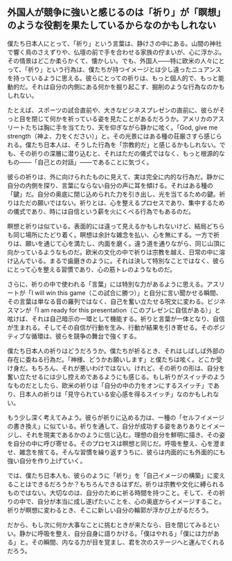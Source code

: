 ## 外国人が競争に強いと感じるのは「祈り」が「瞑想」のような役割を果たしているからなのかもしれない

僕たち日本人にとって、「祈り」という言葉は、静けさの中にある。山間の神社で響く鳥のさえずりや、仏壇の前で手を合わせる家族の佇まいが、心に浮かぶ。その情景はどこか柔らかくて、懐かしい。でも、外国人——特に欧米の人々にとって、「祈り」という行為は、僕たちが持つイメージとは少し違ったニュアンスを持っているように思える。彼らにとっての祈りは、もっと個人的で、もっと能動的だ。それは自分の内側にある何かを掘り起こす、掘削のような行為なのかもしれない。

たとえば、スポーツの試合直前や、大きなビジネスプレゼンの直前に、彼らがそっと目を閉じて何かを祈っている姿を見たことがあるだろうか。アメリカのアスリートたちは胸に手を当てたり、天を仰ぎながら静かに呟く。「God, give me strength（神よ、力をください）」と。その光景にはある種の荘厳さすら感じられる。僕たち日本人は、そうした行為を「宗教的だ」と感じるかもしれない。でも、その祈りの深層に潜り込むと、それはただの儀式ではなく、もっと根源的なもの——「自己との対話」——であることに気づく。

彼らの祈りは、外に向けられたものに見えて、実は完全に内的な行為だ。静かに自分の内側を探り、言葉にならない自分の声に耳を傾ける。それはある種の「鍵」だ。自分の奥底に閉じ込められた力を引き出し、光を当てるための鍵。祈りはただの願いではない。祈りとは、心を整えるプロセスであり、集中するための儀式であり、時には自信という薪を火にくべる行為でもあるのだ。

瞑想と祈りは似ている。表面的には違って見えるかもしれないけど、結局どちらも同じ場所にたどり着く。瞑想は余計な雑念を払い、心を無にする。一方で祈りは、願いを通じて心を満たし、内面を磨く。違う道を通りながら、同じ山頂に向かっているようなものだ。欧米の文化の中で祈りは宗教を越え、日常の中に溶け込んでいる。まるで歯磨きのように。それは決して特別なことではなく、彼らにとって心を整える習慣であり、心の筋トレのようなものだ。

さらに、祈りの中で使われる「言葉」には特別な力があるように思える。アスリートが「I will win this game（この試合に勝つ）」と自分に言い聞かせる瞬間、その言葉は単なる音の羅列ではなく、自己を奮い立たせる呪文に変わる。ビジネスマンが「I am ready for this presentation（このプレゼンに自信がある）」と呟けば、それは自己暗示の一環として機能する。祈りと言葉が一体となり、自信が生まれる。そしてその自信が行動を生み、行動が結果を引き寄せる。そのポジティブな循環は、彼らを競争の舞台で強くする。

僕たち日本人の祈りはどうだろうか。僕たちが祈るとき、それはしばしば外部の存在に委ねる行為だ。「神様、どうかお願いします」と僕たちは呟く。どこか受け身だ。もちろん、それが悪いわけではない。けれど、その祈りの形は、自分を奮い立たせるには少し控えめであるようにも感じる。もし祈りがスイッチのようなものだとしたら、欧米の祈りは「自分の中の力をオンにするスイッチ」であり、日本人の祈りは「見守られている安心感を得るスイッチ」なのかもしれない。

もう少し深く考えてみよう。彼らが祈りに込める力は、一種の「セルフイメージの書き換え」に似ている。祈りを通して、自分が成功する姿をありありとイメージし、それを現実であるかのように信じ込む。理想の自分を鮮明に描き、その姿を自分の中に呼び寄せる。そのプロセスは瞑想と同じだ。呼吸を整え、心を澄ませ、雑念を捨てる。そんな習慣を繰り返すうちに、彼らは内面的にも外面的にも強い自分を作り上げていく。

では、僕たち日本人も、彼らのように「祈り」を「自己イメージの構築」に変えることはできるだろうか？もちろんできるはずだ。祈りは宗教や文化に縛られるものではない。大切なのは、自分のために祈る時間を持つこと。そして、その祈りの中で、自分が本当に成し遂げたいことを、心の奥底からイメージすること。祈りが瞑想に変わるとき、そこに新しい自分の輪郭が浮かび上がるだろう。

だから、もし次に何か大事なことに挑むときが来たなら、目を閉じてみるといい。静かに呼吸を整え、自分自身に語りかける。「僕はやれる」「僕には力がある」と。その瞬間、内なる力が目を覚まし、君を次のステージへと運んでくれるだろう。